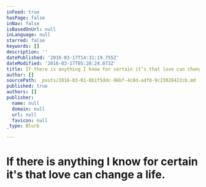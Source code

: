 ```yaml
---
inFeed: true
hasPage: false
inNav: false
isBasedOnUrl: null
inLanguage: null
starred: false
keywords: []
description: ''
datePublished: '2016-03-17T14:31:19.755Z'
dateModified: '2016-03-17T05:28:24.873Z'
title: If there is anything I know for certain it’s that love can change a life.
author: []
sourcePath: _posts/2016-03-01-8b1f5ddc-96bf-4c8d-adf8-9c23028422cb.md
published: true
authors: []
publisher:
  name: null
  domain: null
  url: null
  favicon: null
_type: Blurb

---
```

# If there is anything I know for certain it's that love can change a life.